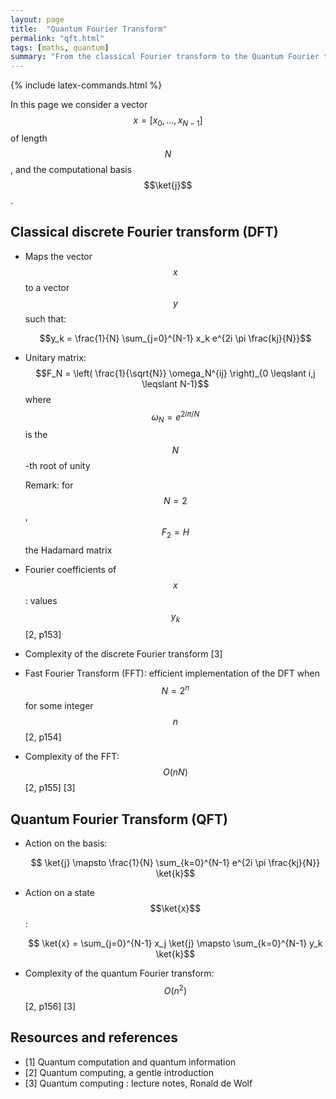 ```yaml
---
layout: page
title:  "Quantum Fourier Transform"
permalink: "qft.html"
tags: [maths, quantum]
summary: "From the classical Fourier transform to the Quantum Fourier transform and its applications"
---
```

{% include latex-commands.html %}

In this page we consider a vector $$x = [x_0, \dots, x_{N-1}]$$ of length $$N$$,
and the computational basis $$\ket{j}$$.

## Classical discrete Fourier transform (DFT)
* Maps the vector $$x$$ to a vector $$y$$ such that:

  $$y_k = \frac{1}{N} \sum_{j=0}^{N-1} x_k e^{2i \pi \frac{kj}{N}}$$
* Unitary matrix: $$F_N = \left( \frac{1}{\sqrt{N}} \omega_N^{ij} \right)_{0 \leqslant i,j \leqslant N-1}$$ where $$\omega_N = e^{2i \pi / N}$$ is the $$N$$-th root of unity

  Remark: for $$N=2$$, $$F_2 = H$$ the Hadamard matrix
* Fourier coefficients of $$x$$: values $$y_k$$ [2, p153]
* Complexity of the discrete Fourier transform [3]
* Fast Fourier Transform (FFT): efficient implementation of the DFT when $$N = 2^n$$ for some integer $$n$$ [2, p154]
* Complexity of the FFT: $$O(nN)$$ [2, p155] [3]

## Quantum Fourier Transform (QFT)
* Action on the basis:

  $$ \ket{j} \mapsto \frac{1}{N} \sum_{k=0}^{N-1} e^{2i \pi \frac{kj}{N}} \ket{k}$$
* Action on a state $$\ket{x}$$:

  $$ \ket{x} = \sum_{j=0}^{N-1} x_j \ket{j} \mapsto \sum_{k=0}^{N-1} y_k \ket{k}$$
* Complexity of the quantum Fourier transform: $$O(n^2)$$ [2, p156] [3]


## Resources and references
* [1] Quantum computation and quantum information
* [2] Quantum computing, a gentle introduction
* [3] Quantum computing : lecture notes, Ronald de Wolf
